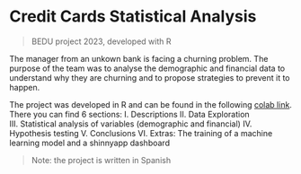 # Credit Cards Statistical Analysis
> BEDU project 2023, developed with R

The manager from an unkown bank is facing a churning problem. The purpose of the team was to analyse the demographic and financial data to understand why they are churning and to propose strategies to prevent it to happen.

The project was developed in R and can be found in the following [colab link](https://colab.research.google.com/drive/1yNXv-zlkhrhee1ZfNXWukhBX7pt7xqWG?usp=sharing).
There you can find 6 sections:
I. Descriptions
II. Data Exploration  
III. Statistical analysis of variables (demographic and financial)
IV. Hypothesis testing
V. Conclusions
VI. Extras: The training of a machine learning model and a shinnyapp dashboard

> Note: the project is written in Spanish
